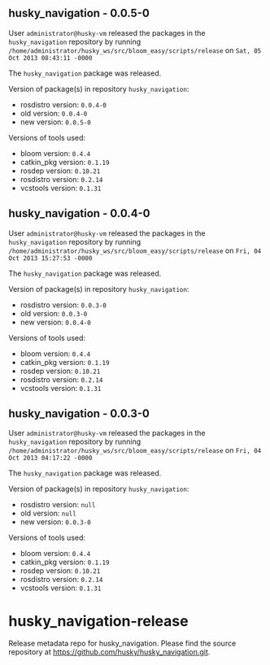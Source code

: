 ## husky_navigation - 0.0.5-0

User `administrator@husky-vm` released the packages in the `husky_navigation` repository by running `/home/administrator/husky_ws/src/bloom_easy/scripts/release` on `Sat, 05 Oct 2013 08:43:11 -0000`

The `husky_navigation` package was released.

Version of package(s) in repository `husky_navigation`:
- rosdistro version: `0.0.4-0`
- old version: `0.0.4-0`
- new version: `0.0.5-0`

Versions of tools used:
- bloom version: `0.4.4`
- catkin_pkg version: `0.1.19`
- rosdep version: `0.10.21`
- rosdistro version: `0.2.14`
- vcstools version: `0.1.31`


## husky_navigation - 0.0.4-0

User `administrator@husky-vm` released the packages in the `husky_navigation` repository by running `/home/administrator/husky_ws/src/bloom_easy/scripts/release` on `Fri, 04 Oct 2013 15:27:53 -0000`

The `husky_navigation` package was released.

Version of package(s) in repository `husky_navigation`:
- rosdistro version: `0.0.3-0`
- old version: `0.0.3-0`
- new version: `0.0.4-0`

Versions of tools used:
- bloom version: `0.4.4`
- catkin_pkg version: `0.1.19`
- rosdep version: `0.10.21`
- rosdistro version: `0.2.14`
- vcstools version: `0.1.31`


## husky_navigation - 0.0.3-0

User `administrator@husky-vm` released the packages in the `husky_navigation` repository by running `/home/administrator/husky_ws/src/bloom_easy/scripts/release` on `Fri, 04 Oct 2013 04:17:22 -0000`

The `husky_navigation` package was released.

Version of package(s) in repository `husky_navigation`:
- rosdistro version: `null`
- old version: `null`
- new version: `0.0.3-0`

Versions of tools used:
- bloom version: `0.4.4`
- catkin_pkg version: `0.1.19`
- rosdep version: `0.10.21`
- rosdistro version: `0.2.14`
- vcstools version: `0.1.31`


husky_navigation-release
========================

Release metadata repo for husky_navigation. Please find the source repository at https://github.com/husky/husky_navigation.git.
